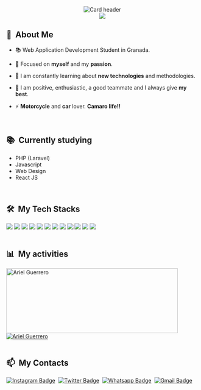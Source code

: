 <div align="center">
  <img src="https://arielguerrero.es/GitBanBlu.png" alt="Card header"/>
</div>

<div align="center">
  <a href="https://arielguerrero.es"><img src="https://img.shields.io/badge/My Web-000000?style=for-the-badge&logo=Safari&logoColor=white&link=https://arielguerrero.es"/></a>
</div>

<div>

  ## 🧭 &nbsp;About Me

  - 📚 Web Application Development Student in Granada.
  - 🔭 Focused on **myself** and my **passion**.

  - 🌱 I am constantly learning about **new technologies** and methodologies.

  - 💬 I am positive, enthusiastic, a good teammate and I always give **my best**.

  - ⚡ **Motorcycle** and **car** lover. **Camaro life!!**

  <br>
  

</div>

<div>

  ## 📚 &nbsp;Currently studying

  - PHP (Laravel)
  - Javascript
  - Web Design
  - React JS

<br>

</div>

<div>

  ## 🛠️ &nbsp;My Tech Stacks

   <img src="https://img.shields.io/badge/Bootstrap-563D7C?style=for-the-badge&logo=bootstrap&logoColor=white">
   <img src="https://img.shields.io/badge/html5%20-%23E34F26.svg?&style=for-the-badge&logo=html5&logoColor=white">
   <img src="https://img.shields.io/badge/wordpress%20-%2327799E.svg?&style=for-the-badge&logo=wordpress&logoColor=white">
   <img src="https://img.shields.io/badge/javascript%20-%23323330.svg?&style=for-the-badge&logo=javascript&logoColor=%23F7DF1E">
   <img src="https://img.shields.io/badge/css3%20-%231572B6.svg?&style=for-the-badge&logo=css3&logoColor=white">
   <img src="https://img.shields.io/badge/git%20-%23F05033.svg?&style=for-the-badge&logo=git&logoColor=white"/>
   <img src="http://img.shields.io/badge/-VS%20Code-000000?style=for-the-badge&logo=Visual-studio-code&logoColor=blue">
   <img src="https://img.shields.io/badge/PHP-777BB4?style=for-the-badge&logo=php&logoColor=white">
   <img src="https://img.shields.io/badge/PHOTOSHOP%20-%2314354C.svg?&style=for-the-badge&logoColor=white">
   <img src="https://img.shields.io/badge/illustrator%20-%23F77B17.svg?&style=for-the-badge&logoColor=white">
   <img src="https://img.shields.io/badge/Java-ED8B00?style=for-the-badge&logo=java&logoColor=white">
   <img src="https://img.shields.io/badge/davinci resolve%20-%23FBFFA3.svg?&style=for-the-badge&logoColor=white">
   
<br>
<br>
</div>



<div>

  ## 📊 &nbsp;My activities
  <a href="https://github.com/agueriv">
    <img width=450 height=170 align="center" alt="Ariel Guerrero" src="https://github-readme-stats.vercel.app/api?username=agueriv&theme=algolia&show_icons=true&bg_color=0D1117&hide_border=true&count_private=true" />
  </a>
  <a href="https://github.com/agueriv">
    <img align="center" alt="Ariel Guerrero" src="https://github-readme-stats.vercel.app/api/top-langs/?username=agueriv&theme=algolia&layout=compact&bg_color=0D1117&hide_border=true&count_private=true" />
  </a>
<br>
  <br>
</div>

<div>

  ## 📫 &nbsp;My Contacts

<!--[![Linkedin Badge](https://img.shields.io/badge/LinkedIn-0077B5?style=for-the-badge&logo=linkedin&logoColor=white)](https://www.instagram.com/_ar1elgr/)&nbsp;-->
  [![Instagram Badge](https://img.shields.io/badge/Instagram-E4405F?style=for-the-badge&logo=instagram&logoColor=white&link=https://www.instagram.com/_ar1elgr/)](https://www.instagram.com/_ar1elgr/)&nbsp;
  [![Twitter Badge](https://img.shields.io/badge/Twitter-1DA1F2?style=for-the-badge&logo=twitter&logoColor=white&link=https://twitter.com/ArielGR12)](https://twitter.com/ArielGR12)&nbsp;
  [![Whatsapp Badge](https://img.shields.io/badge/WhatsApp-25D366?style=for-the-badge&logo=whatsapp&logoColor=white&link=https://wa.me/645025408/?text=%27Hola%20Ariel,%20te%20he%20visto%20en%20GitHub!!%27)](https://wa.me/645025408/?text=%27Hola%20Ariel,%20te%20he%20visto%20en%20GitHub!!%27)&nbsp;
  [![Gmail Badge](https://img.shields.io/badge/Gmail-D14836?style=for-the-badge&logo=gmail&logoColor=white&link=mailto:rivasguerreroariel@gmail.com)](mailto:rivasguerreroariel@gmail.com)&nbsp;
</div>
